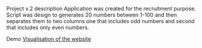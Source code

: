 Project v.2 description
Application was created for the recruitment purpose.
Script was design to generates 20 numbers between 1-100 and then separates them to two columns one that includes odd numbers and second that includes only even numbers.

Demo
[Visualisation of the website](https://quizzical-stonebraker-77a808.netlify.app/)